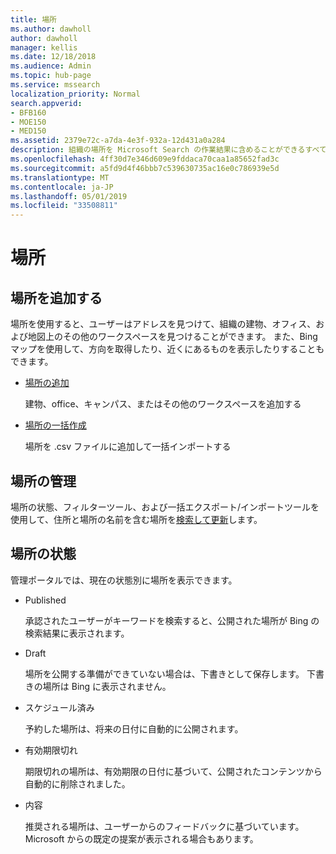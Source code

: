 ```yaml
---
title: 場所
ms.author: dawholl
author: dawholl
manager: kellis
ms.date: 12/18/2018
ms.audience: Admin
ms.topic: hub-page
ms.service: mssearch
localization_priority: Normal
search.appverid:
- BFB160
- MOE150
- MED150
ms.assetid: 2379e72c-a7da-4e3f-932a-12d431a0a284
description: 組織の場所を Microsoft Search の作業結果に含めることができるすべての方法の概要
ms.openlocfilehash: 4ff30d7e346d609e9fddaca70caa1a85652fad3c
ms.sourcegitcommit: a5fd9d4f46bbb7c539630735ac16e0c786939e5d
ms.translationtype: MT
ms.contentlocale: ja-JP
ms.lasthandoff: 05/01/2019
ms.locfileid: "33508811"
---
```

# <a name="locations"></a>場所

## <a name="add-locations"></a>場所を追加する

場所を使用すると、ユーザーはアドレスを見つけて、組織の建物、オフィス、および地図上のその他のワークスペースを見つけることができます。 また、Bing マップを使用して、方向を取得したり、近くにあるものを表示したりすることもできます。
  
- [場所の追加](add-a-location.md)
    
    建物、office、キャンパス、またはその他のワークスペースを追加する
    
- [場所の一括作成](bulk-create-locations.md)
    
    場所を .csv ファイルに追加して一括インポートする
    
## <a name="manage-locations"></a>場所の管理

場所の状態、フィルターツール、および一括エクスポート/インポートツールを使用して、住所と場所の名前を含む場所を[検索して更新](manage-locations.md)します。
  
## <a name="location-status"></a>場所の状態

管理ポータルでは、現在の状態別に場所を表示できます。
  
- Published
    
    承認されたユーザーがキーワードを検索すると、公開された場所が Bing の検索結果に表示されます。
    
- Draft
    
    場所を公開する準備ができていない場合は、下書きとして保存します。 下書きの場所は Bing に表示されません。
    
- スケジュール済み
    
    予約した場所は、将来の日付に自動的に公開されます。
    
- 有効期限切れ
    
    期限切れの場所は、有効期限の日付に基づいて、公開されたコンテンツから自動的に削除されました。
    
- 内容
    
    推奨される場所は、ユーザーからのフィードバックに基づいています。 Microsoft からの既定の提案が表示される場合もあります。

  

